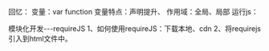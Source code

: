 回忆：
变量：var function
变量特点：声明提升、
         作用域：全局、局部
运行js：<script src="路径"></script>


模块化开发---requireJS
1、如何使用requireJS：下载本地、cdn
2、将requirejs引入到html文件中。 <script src='require.js' data-main='main.js'>
3、main.js中需要写什么？
   require([],function(){})   
   (1)参数1：是一个数组，依赖模块；如果没有依赖模块，就空数组
   (2)参数2：函数,写逻辑代码
4、如何定义一个模块
   新建一个js文件，取名a.js,写什么？
   define([],function(){})
   (1)参数1：数组，引入依赖项；如果没有依赖模块，可以使空数组，可以省略不写
   (2)参数2:函数，功能逻辑
5、关于项目目录
  我们通常将第三方包文件放到lib文件夹
  我们自己写的模块放到js问价夹下
6、关于文件引用路径
   （1）当我们路径.js方式,他不经过require的解析，怎么引的就怎么找
    (2) 当路径省略.js的时候，他会按照baseUrl设置的路径进行查找

    注意：可以指定baseUrl的方式有三种：
         html页面所在的目录
         data-main所指定的目录
         在config中配置的baseUrl目录
       上述的三条优先级依此递增
